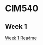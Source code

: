# CIM540

## Week 1

[Week 1 Readme](http://www.github.com/Robbie219/CIM540/tree/master/week1/readme.md)